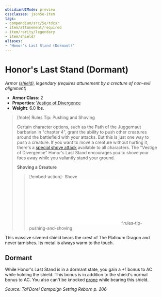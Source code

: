 ```yaml
---
obsidianUIMode: preview
cssclasses: json5e-item
tags:
- compendium/src/5e/tdcsr
- item/attunement/required
- item/rarity/legendary
- item/shield/
aliases: 
- "Honor's Last Stand (Dormant)"
---
```

# Honor's Last Stand (Dormant)
*Armor ([shield](2-Mechanics/CLI/items/shield.md)), legendary (requires attunement by a creature of non-evil alignment)*  

- **Armor Class**: 2
- **Properties**: [Vestige of Divergence](2-Mechanics/CLI/rules/item-properties.md#Vestige%20of%20Divergence)
- **Weight**: 6.0 lbs.

> [!note] Rules Tip: Pushing and Shoving
> 
> Certain character options, such as the Path of the Juggernaut barbarian in "chapter 4", grant the ability to push other creatures around the battlefield with your attacks. But this is just one way to push a creature. If you want to move a creature without hurting it, there's a [special shove attack](2-Mechanics/CLI/rules/actions.md#Shove) available to all characters. The "Vestige of Divergence" Honor's Last Stand encourages you to shove your foes away while you valiantly stand your ground.
> 
> **Shoving a Creature** 
> 
> > [!embed-action]- Shove
> > ![Shove](2-Mechanics/CLI/rules/actions.md#Shove)
^rules-tip-pushing-and-shoving

This massive silvered shield bears the crest of The Platinum Dragon and never tarnishes. Its metal is always warm to the touch.

## Dormant

While Honor's Last Stand is in a dormant state, you gain a +1 bonus to AC while holding the shield. This bonus is in addition to the shield's normal bonus to AC. You also can't be knocked [prone](2-Mechanics/CLI/rules/conditions.md#Prone) while bearing this shield.

*Source: Tal'Dorei Campaign Setting Reborn p. 206*